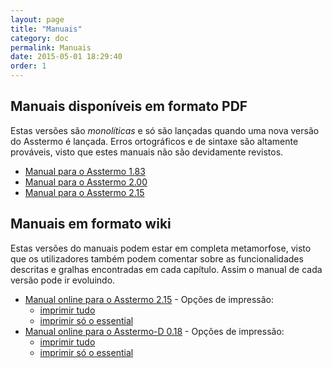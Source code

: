 ```yaml
---
layout: page
title: "Manuais"
category: doc
permalink: Manuais
date: 2015-05-01 18:29:40
order: 1
---
```


## Manuais disponíveis em formato PDF
Estas versões são _monolíticas_ e só são lançadas quando uma nova versão do Asstermo é lançada. Erros ortográficos e de sintaxe são altamente prováveis, visto que estes manuais não são devidamente revistos.

  * [Manual para o Asstermo 1.83](https://github.com/asstermo/K/releases/download/v1.83/O.manual.do.ASSTERMO.pdf)
  * [Manual para o Asstermo 2.00](https://github.com/asstermo/K/releases/download/v2.00/O.manual.do.ASSTERMO.2.00.pdf)
  * [Manual para o Asstermo 2.15](https://github.com/asstermo/K/releases/download/v2.15/O.manual.do.ASSTERMO.2.15.pdf)

## Manuais em formato wiki
Estas versões do manuais podem estar em completa metamorfose, visto que os utilizadores também podem comentar sobre as funcionalidades descritas e gralhas encontradas em cada capítulo. Assim o manual de cada versão pode ir evoluindo.

  * [Manual online para o Asstermo 2.15](/ManualAsstermo215) - Opções de impressão:
    * <a href="/ManualAsstermoKParaImprimir" target="_blank">imprimir tudo</a>
    * [imprimir só o essential](#)
  * [Manual online para o Asstermo-D 0.18](/ManualAsstermoD018) - Opções de impressão:
    * <a href="/ManualAsstermoDParaImprimir" target="_blank">imprimir tudo</a>
    * [imprimir só o essential](#)
